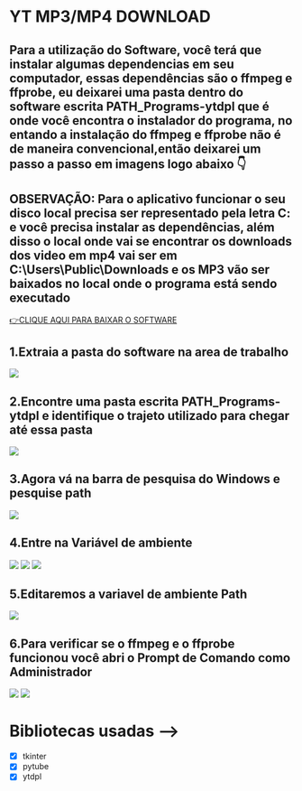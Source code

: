 # YT MP3/MP4 DOWNLOAD
 Para a utilização do Software, você terá que instalar algumas dependencias em seu computador,
 essas dependências são o ffmpeg e ffprobe, eu deixarei uma pasta dentro do software escrita PATH_Programs-ytdpl que
 é onde você encontra o instalador do programa, no entando a instalação do ffmpeg e ffprobe não é de maneira convencional,então
 deixarei um passo a passo em imagens logo abaixo 👇
---
**OBSERVAÇÃO: Para o aplicativo funcionar o seu disco local precisa ser representado pela letra C: e você precisa instalar as dependências, além disso**
**o local onde vai se encontrar os downloads dos video em mp4 vai ser em C:\Users\Public\Downloads e os MP3 vão ser baixados no local onde o programa está sendo executado**
---
[👉CLIQUE AQUI PARA BAIXAR O SOFTWARE](https://www.mediafire.com/file/td4h5jzc24ky0zz/MP4-MP3+DOWNLOAD.rar/file)

## 1.Extraia a pasta do software na area de trabalho   
![](./Guias/foto1.png)
## 2.Encontre uma pasta escrita PATH_Programs-ytdpl e identifique o trajeto utilizado para chegar até essa pasta
![](./Guias/foto2.png)
## 3.Agora vá na barra de pesquisa do Windows e pesquise path
![](./Guias/foto3.png)
## 4.Entre na Variável de ambiente 
![](./Guias/foto4.png)
![](./Guias/foto5.png)
![](./Guias/Foto6.png)
## 5.Editaremos a variavel de ambiente Path
![](./Guias/Foto6.png)
## 6.Para verificar se o ffmpeg e o ffprobe funcionou você abri o Prompt de Comando como Administrador
![](./Guias/foto7.png)
![](./Guias/foto8.png)

# Bibliotecas usadas -->
- [x] tkinter
- [x] pytube
- [x] ytdpl